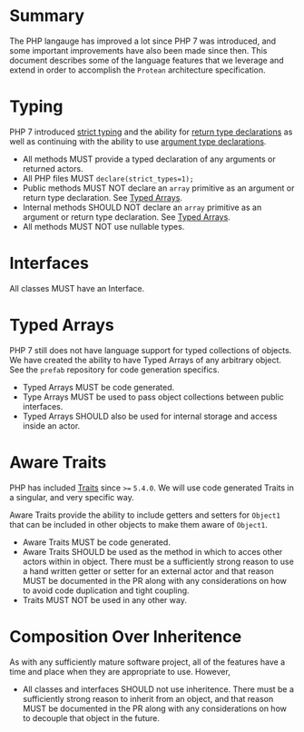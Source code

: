 # Summary
The PHP langauge has improved a lot since PHP 7 was introduced, and some important improvements have also been made since then. This document describes some of the language features that we leverage and extend in order to accomplish the `Protean` architecture specification.

# Typing
PHP 7 introduced [strict typing](http://php.net/manual/en/functions.arguments.php#functions.arguments.type-declaration.strict) and the ability for [return type declarations](http://php.net/manual/en/functions.returning-values.php#functions.returning-values.type-declaration) as well as continuing with the ability to use [argument type declarations](http://php.net/manual/en/functions.arguments.php#functions.arguments.type-declaration). 
* All methods MUST provide a typed declaration of any arguments or returned actors. 
* All PHP files MUST `declare(strict_types=1);`
* Public methods MUST NOT declare an `array` primitive as an argument or return type declaration. See [Typed Arrays](#typed-arrays).
* Internal methods SHOULD NOT declare an `array` primitive as an argument or return type declaration. See [Typed Arrays](#typed-arrays).
* All methods MUST NOT use nullable types.

# Interfaces
All classes MUST have an Interface. 

# Typed Arrays
PHP 7 still does not have language support for typed collections of objects. We have created the ability to have Typed Arrays of any arbitrary object. See the `prefab` repository for code generation specifics.
* Typed Arrays MUST be code generated.
* Type Arrays MUST be used to pass object collections between public interfaces. 
* Typed Arrays SHOULD also be used for internal storage and access inside an actor.

# Aware Traits
PHP has included [Traits](http://php.net/manual/en/language.oop5.traits.php) since `>=` `5.4.0`. We will use code generated Traits in a singular, and very specific way. 

Aware Traits provide the ability to include getters and setters for `Object1` that can be included in other objects to make them aware of `Object1`.
* Aware Traits MUST be code generated.  
* Aware Traits SHOULD be used as the method in which to acces other actors within in object.  There must be a sufficiently strong reason to use a hand written getter or setter for an external actor and that reason MUST be documented in the PR along with any considerations on how to avoid code duplication and tight coupling.
* Traits MUST NOT be used in any other way.

# Composition Over Inheritence
As with any sufficiently mature software project, all of the features have a time and place when they are appropriate to use.  However, 
* All classes and interfaces SHOULD not use inheritence. There must be a sufficiently strong reason to inherit from an object, and that reason MUST be documented in the PR along with any considerations on how to decouple that object in the future.

